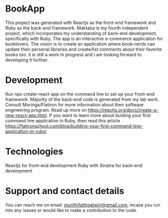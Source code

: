 # BookApp
This project was generated with Reactjs as the front-end framework and Ruby as the back-end framework. Maktaba is my fourth independent project, which incorporates my understanding of back-end development, specifically with Ruby.
The app is an interactive e-commerce application for booklovers. The vision is to create an application where book-nerds can update their personal libraries and create/list comments about their faverite books too.
it is still a work in progress and I am looking forward to developing it further.

# Development
Run npx create-react-app on the command line to set up your front-end framework. Majority of the back-end code is generated from my lab work. Consult Moringa/Flatiron for more information about their software engineering program. Read up more on  https://reactjs.org/docs/create-a-new-react-app.html.
If you want to learn more about buiding your first command line application in Ruby, then read this article https://flatironschool.com/blog/building-your-first-command-line-application-in-ruby/

# Technologies
Reactjs for front-end development
Ruby with Sinatra for back-end development

# Support and contact details
You can reach me on email: murithifaithgatwiri@gmail.com, incase you run into any issues or would like to make a contribution to the code.